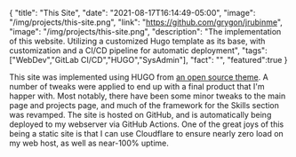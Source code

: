 {
  "title": "This Site",
  "date": "2021-08-17T16:14:49-05:00",
  "image": "/img/projects/this-site.png",
  "link": "https://github.com/grygon/jrubinme",
  "image": "/img/projects/this-site.png",
  "description": "The implementation of this website. Utilizing a customized Hugo template as its base, with customization and a CI/CD pipeline for automatic deployment",
  "tags": ["WebDev","GitLab CI/CD","HUGO","SysAdmin"],
  "fact": "",
  "featured":true
}

This site was implemented using HUGO from [an open source theme](https://github.com/eddiewebb/hugo-resume).
A number of tweaks were applied to end up with a final product that I'm happer with. Most notably, there have been some minor tweaks to the main page and projects page, and much of the framework for the Skills section was revamped.
The site is hosted on GitHub, and is automatically being deployed to my webserver via GitHub Actions.
One of the great joys of this being a static site is that I can use Cloudflare to ensure nearly zero load on my web host, as well as near-100% uptime.
